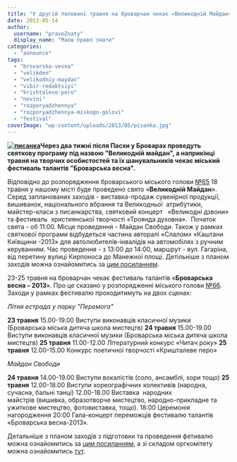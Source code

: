 ```yaml
---
title: "У другій половині травня на броварчан чекає «Великодній Майдан» та «Броварська весна»"
date: 2013-05-14
author: 
  username: "pravoZnaty"
  display_name: "Маєш право знати"
categories: 
  - "announce"
tags: 
  - "brovarska-vesna"
  - "velikden"
  - "velikodniy-maydan"
  - "vibir-redaktsiyi"
  - "krishtaleve-pero"
  - "novini"
  - "rozporyadzhennya"
  - "rozporyadzhennya-miskogo-golovi"
  - "festival"
coverImage: "wp-content/uploads/2013/05/pisanka.jpg"
---
```


**[![писанка](https://mpz.brovary.org/wp-content/uploads/2013/05/pisanka.jpg)](https://mpz.brovary.org/wp-content/uploads/2013/05/pisanka.jpg)Через два тижні після Пасхи у Броварах проведуть святкову програму під назвою "Великодній майдан", а наприкінці травня на творчих особистостей та їх шанувальників чекає міський фестиваль талантів "Броварська весна".**

Відповідно до розпорядження броварського міського голови [№65](http://docs.pravo-znaty.org.ua/p7331/29.04.2013/65) 18 травня у нашому місті буде проведено свято «**Великодній Майдан**». Серед запланованих заходів - виставка-продаж сувенірної продукції, вишиванок, національного вбрання та Великодньої  атрибутики, майстер-класи з писанкарства, святковий концерт   «Великодні дзвони» та фестиваль  християнської творчості «Троянда духовна».  Початок свята - об 11:00. Місце проведення - Майдан Свободи. Також у рамках святкової програми відбудеться частина авторалі «Слалом» «Каштани Київщини -2013» для автолюбителів-інвалідів на автомобілях з ручним керуванням. Час проведення - з 13:00 до 14:00, маршрут - вул. Гагаріна, від перетину вулиці Кирпоноса до Манежної площі. Детільніше з планом заходів можна ознайомитись за [цим посиланням](http://docs.pravo-znaty.org.ua/f?u=https%3A%2F%2Fskydrive.live.com%2Fredir%3Fresid%3D72571393D4771099!593%26amp%3Bauthkey%3D!AKRVuDQSiE0bV-s).

23-25 травня на броварчан чекає фестиваль талантів «**Броварська весна – 2013**». Про це сказано у розпорядженні міського голови [№66](http://docs.pravo-znaty.org.ua/p7330/29.04.2013/66). Заходи у рамках фестивалю проходитимуть на двох сценах:

_Літня естрада у парку "Перемога"_

**23 травня** 15.00-19.00 Виступи виконавців класичної музики (Броварська міська дитяча школа мистецтв) **24 травня** 15.00-19.00 Виступи виконавців класичної музики (Броварська міська дитяча школа мистецтв) **25 травня** 11.00-12.00 Літературний конкурс «Читач року» **25 травня** 12.00-15.00 Конкурс поетичної творчості «Кришталеве перо»

_Майдан Свободи_

**24 травня** 14.00-19.00 Виступи вокалістів (соло, ансамблі, хори тощо) **25 травня** 12.00-18.00 Виступи хореографічних колективів (народна, сучасна, бальні танці) 12.00-18.00 Виставка  народних майстрів (вишивка, образотворче мистецтво, народно-прикладне та ужиткове мистецтво, фотовиставка, тощо). 18:00 Церемонія нагородження 20:00 Гала-концерт переможців фестивалю талантів «Броварська весна-2013».

Детальніше з планом заходів з підготовки та проведення фетивалю можна ознайомитись за [цим посиланням](http://docs.pravo-znaty.org.ua/f?u=https%3A%2F%2Fskydrive.live.com%2Fredir%3Fresid%3D72571393D4771099!592%26amp%3Bauthkey%3D!AFZuENDWgviqQkQ), а зі складом оргкомітету можна ознайомитись [тут](http://docs.pravo-znaty.org.ua/f?u=https%3A%2F%2Fskydrive.live.com%2Fredir%3Fresid%3D72571393D4771099!591%26amp%3Bauthkey%3D!AO8likQq0A-6NGc).
